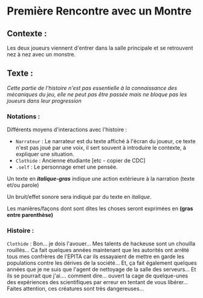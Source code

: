# Première Rencontre avec un Montre 

## Contexte :

Les deux joueurs viennent d'entrer dans la salle principale et se retrouvent nez à nez avec un monstre.

## Texte :

*Cette partie de l'histoire n'est pas essentielle à la connaissance des mécaniques du jeu, elle ne peut pas être passée mais ne bloque pas les joueurs dans leur progression*

### Notations :

Différents moyens d'interactions avec l'histoire :
* ```Narrateur``` : Le narrateur est du texte affiché à l'écran du joueur, ce texte n'est pas joué par une voix, il sert souvent à introduire le contexte, à expliquer une situation.
* ```Clothide``` : Ancienne étudiante [etc - copier de CDC]
* ```.self``` : Le personnage emet une pensée.

Un texte en ***italique-gras*** indique une action extérieure à la narration (texte et/ou parole)

Un bruit/effet sonore sera indiqué par du texte en *italique*.

Les manières/façons dont sont dites les choses seront exprimées en **(gras entre parenthèse)**

### Histoire :

```Clothide``` : Bon... je dois l'avouer... Mes talents de hackeuse sont un chouilla rouillés... Ca fait quelques années maintenant que les autorités ont arrêté tous mes confrères de l'EPITA car ils essayaient de mettre en garde les populations contre les dérives de la société... Et, ça fait également quelques années que je ne suis que l'agent de nettoyage de la salle des serveurs... Et ils se pourrait que j'ai.... comment dire... ouvert la cage de quelque-unes des expériences des scientifiques par erreur en tentant de vous libérer... Faites attention, ces créatures sont très dangereuses... 